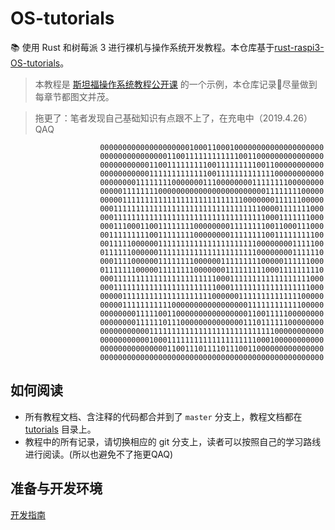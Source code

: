 # OS-tutorials

📚 使用 Rust 和树莓派 3 进行裸机与操作系统开发教程。本仓库基于[rust-raspi3-OS-tutorials](https://github.com/rust-embedded/rust-raspi3-OS-tutorials)。

>本教程是 [斯坦福操作系统教程公开课](https://web.stanford.edu/class/cs140e/) 的一个示例，本仓库记录📝尽量做到每章节都图文并茂。

> 拖更了：笔者发现自己基础知识有点跟不上了，在充电中（2019.4.26）QAQ

```
                    00000000000000000000100011000100000000000000000000
                    00000000000000011001111111111110011000000000000000
                    00000000000110011111111100111111111001100000000000
                    00000000000111111111111100111111111111100000000000
                    00000000111111110000000111000000001111111100000000
                    00000111111110000000000000000000000001111111100000
                    00000111111111111111111111111111000000011111100000
                    00011111111111111111111111111111111100001111111000
                    00011111111111111111111111111111111110001111111000
                    00011100011001111111100000000111111110011000111000
                    00111111111001111111100000000111111110011111111100
                    00111110000001111111111111111111111000000001111100
                    01111110000001111111111111111111111000000001111110
                    00011110000001111111100000011111111100000111111000
                    01111111000001111111100000001111111110001111111110
                    00011111111111111111111111000111111111111111111000
                    00011111111111111111111111000111111111111111111000
                    00000111111111111111111110000001111111111111100000
                    00000111111111110000000000000000011111111111100000
                    00000000111110011000000000000000011001111100000000
                    00000000111111011100000000000000111011111100000000
                    00000000000111111111111111111111111111100000000000
                    00000000000100011111111111111111111000100000000000
                    00000000000000011001110111101110011000000000000000
                    00000000000000000000000000000000000000000000000000
```

## 如何阅读
 - 所有教程文档、含注释的代码都合并到了 `master` 分支上，教程文档都在 [tutorials](tutorials/) 目录上。
 - 教程中的所有记录，请切换相应的 git 分支上，读者可以按照自己的学习路线进行阅读。(所以也避免不了拖更QAQ)

## 准备与开发环境

[开发指南](tutorials/00_preparation/README.md)

